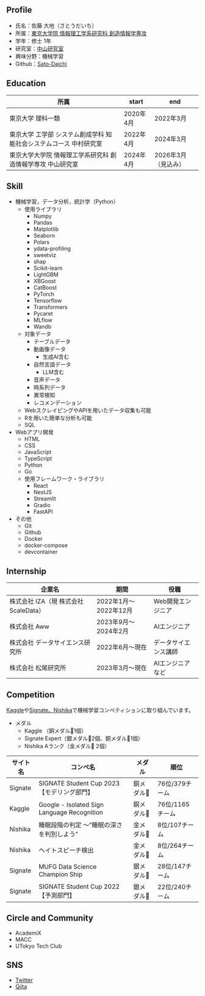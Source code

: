 ## Profile

- 氏名：佐藤 大地（さとうだいち）
- 所属：[東京大学院 情報理工学系研究科 創造情報学専攻](https://www.i.u-tokyo.ac.jp/edu/course/ci/)
- 学年：修士 1年
- 研究室：[中山研究室](https://www.nlab.ci.i.u-tokyo.ac.jp/)
- 興味分野：機械学習
- Github：[Sato-Daichi](https://github.com/Sato-Daichi)

## Education

|所属|start|end|
|---|-----|---|
|東京大学 理科一類|2020年4月|2022年3月|
|東京大学 工学部 システム創成学科 知能社会システムコース	中村研究室|2022年4月|2024年3月|
|東京大学大学院 情報理工学系研究科 創造情報学専攻	中山研究室|2024年4月|2026年3月（見込み）|

## Skill

- 機械学習，データ分析，統計学（Python）
  - 使用ライブラリ
    - Numpy
    - Pandas
    - Matplotlib
    - Seaborn
    - Polars
    - ydata-profiling
    - sweetviz
    - shap
    - Scikit-learn
    - LightGBM
    - XBGoost
    - CatBoost
    - PyTorch
    - Tensorflow
    - Transformers
    - Pycaret
    - MLflow
    - Wandb
  - 対象データ
    - テーブルデータ
    - 動画像データ
      - 生成AI含む
    - 自然言語データ
      - LLM含む
    - 音声データ
    - 時系列データ
    - 異常検知
    - レコメンデーション
  - WebスクレイピングやAPIを用いたデータ収集も可能
  - Rを用いた簡単な分析も可能
  - SQL
- Webアプリ開発
  - HTML
  - CSS
  - JavaScript
  - TypeScript
  - Python
  - Go
  - 使用フレームワーク・ライブラリ
      - React
      - NestJS
      - Streamlit
      - Gradio
      - FastAPI
- その他
  - Git
  - Github
  - Docker
  - docker-compose
  - devcontainer

## Internship
|企業名|期間|役職|
|-----|---|----|
|株式会社 IZA（現 株式会社 ScaleData）|2022年1月〜2022年12月|Web開発エンジニア|
|株式会社 Aww|2023年9月〜2024年2月|AIエンジニア|
|株式会社 データサイエンス研究所|2022年6月〜現在|データサイエンス講師|
|株式会社 松尾研究所|2023年3月〜現在|AIエンジニアなど|

## Competition

[Kaggle](https://www.kaggle.com/)や[Signate、](https://signate.jp/)[Nishika](https://www.nishika.com/)で機械学習コンペティションに取り組んでいます。

- メダル
    - Kaggle （銅メダル🥉1個）
    - Signate Expert（銀メダル🥈2個、銅メダル🥉1個）
    - Nishika Aランク（金メダル🥇 2個）

|サイト名|コンペ名|メダル|順位|
|-------|------|-----|----|
|Signate|SIGNATE Student Cup 2023【モデリング部門】|銅メダル🥉|76位/379チーム|
|Kaggle|Google - Isolated Sign Language Recognition|銅メダル🥉|76位/1165チーム|
|Nishika|睡眠段階の判定 〜”睡眠の深さを判別しよう”|金メダル🥇|8位/107チーム|
|Nishika|ヘイトスピーチ検出|金メダル🥇|8位/264チーム|
|Signate|MUFG Data Science Champion Ship|銀メダル🥈|28位/147チーム|
|Signate|SIGNATE Student Cup 2022【予測部門】|銀メダル🥈|22位/240チーム|

## Circle and Community

- AcademiX
- MACC
- UTokyo Tech Club

## SNS

- [Twitter](https://twitter.com/d__sato_)
- [Qiita](https://qiita.com/d_sato_)
